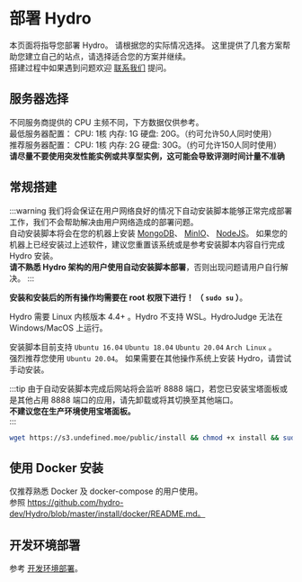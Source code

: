# 部署 Hydro

本页面将指导您部署 Hydro。 请根据您的实际情况选择。
这里提供了几套方案帮助您建立自己的站点，请选择适合您的方案并继续。  
搭建过程中如果遇到问题欢迎 [联系我们](/#联系我们) 提问。  

## 服务器选择

不同服务商提供的 CPU 主频不同，下方数据仅供参考。  
最低服务器配置： CPU: 1核 内存: 1G 硬盘: 20G。（约可允许50人同时使用）  
推荐服务器配置： CPU: 1核 内存: 2G 硬盘: 30G。（约可允许150人同时使用）  
**请尽量不要使用突发性能实例或共享型实例，这可能会导致评测时间计量不准确**  

## 常规搭建

:::warning
我们将会保证在用户网络良好的情况下自动安装脚本能够正常完成部署工作，我们不会帮助解决由用户网络造成的部署问题。  
自动安装脚本将会在您的机器上安装
[MongoDB](https://www.mongodb.com/try/download/community)、
[MinIO](https://min.io/download)、
[NodeJS](https://nodejs.org/en/download/)。
如果您的机器上已经安装过上述软件，建议您重置该系统或是参考安装脚本内容自行完成 Hydro 安装。  
**请不熟悉 Hydro 架构的用户使用自动安装脚本部署**，否则出现问题请用户自行解决。
:::

**安装和安装后的所有操作均需要在 root 权限下进行！ （ `sudo su` ）**。  

Hydro 需要 Linux 内核版本 4.4+ 。Hydro 不支持 WSL。HydroJudge 无法在 Windows/MacOS 上运行。

安装脚本目前支持 `Ubuntu 16.04` `Ubuntu 18.04` `Ubuntu 20.04` `Arch Linux` 。  
强烈推荐您使用 `Ubuntu 20.04`。
如果需要在其他操作系统上安装 Hydro，请尝试手动安装。

:::tip
由于自动安装脚本完成后网站将会监听 8888 端口，若您已安装宝塔面板或是其他占用 8888 端口的应用，请先卸载或将其切换至其他端口。  
**不建议您在生产环境使用宝塔面板。**  
:::

```sh
wget https://s3.undefined.moe/public/install && chmod +x install && sudo ./install
```

## 使用 Docker 安装

仅推荐熟悉 Docker 及 docker-compose 的用户使用。  
参照 https://github.com/hydro-dev/Hydro/blob/master/install/docker/README.md。

## 开发环境部署

参考 [开发环境部署](/dev/)。
